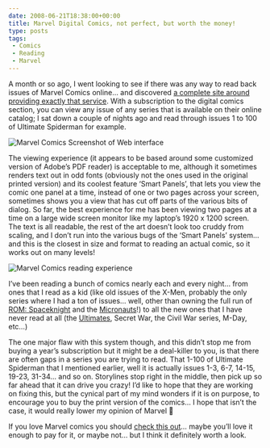```yaml
---
date: 2008-06-21T18:38:00+00:00
title: Marvel Digital Comics, not perfect, but worth the money!
type: posts
tags:
 - Comics
 - Reading
 - Marvel
---
```

A month or so ago, I went looking to see if there was any way to read back issues of Marvel Comics online… and discovered [a complete site around providing exactly that service](https://www.marvel.com/comics/unlimited). With a subscription to the digital comics section, you can view any issue of any series that is available on their online catalog; I sat down a couple of nights ago and read through issues 1 to 100 of Ultimate Spiderman for example.

![Marvel Comics Screenshot of Web interface](/images/MarvelComics1.png)

The viewing experience (it appears to be based around some customized version of Adobe’s PDF reader) is acceptable to me, although it sometimes renders text out in odd fonts (obviously not the ones used in the original printed version) and its coolest feature ‘Smart Panels’, that lets you view the comic one panel at a time, instead of one or two pages across your screen, sometimes shows you a view that has cut off parts of the various bits of dialog. So far, the best experience for me has been viewing two pages at a time on a large wide screen monitor like my laptop’s 1920 x 1200 screen. The text is all readable, the rest of the art doesn’t look too cruddy from scaling, and I don’t run into the various bugs of the ‘Smart Panels’ system… and this is the closest in size and format to reading an actual comic, so it works out on many levels!

![Marvel Comics reading experience](/images/MarvelComics2.png)

I’ve been reading a bunch of comics nearly each and every night… from ones that I read as a kid (like old issues of the X-Men, probably the only series where I had a ton of issues… well, other than owning the full run of [ROM: Spaceknight](https://en.wikipedia.org/wiki/Rom_the_Spaceknight) and the [Micronauts](https://en.wikipedia.org/wiki/Micronauts_(comic_book))!) to all the new ones that I have never read at all (the [Ultimates](https://en.wikipedia.org/wiki/Ultimate_Marvel), Secret War, the Civil War series, M-Day, etc…)

The one major flaw with this system though, and this didn’t stop me from buying a year’s subscription but it might be a deal-killer to you, is that there are often gaps in a series you are trying to read. That 1-100 of Ultimate Spiderman that I mentioned earlier, well it is actually issues 1-3, 6-7, 14-15, 19-23, 31-34… and so on. Storylines stop right in the middle, then pick up so far ahead that it can drive you crazy! I’d like to hope that they are working on fixing this, but the cynical part of my mind wonders if it is on purpose, to encourage you to buy the print version of the comics… I hope that isn’t the case, it would really lower my opinion of Marvel 🙁

If you love Marvel comics you should [check this out](https://www.marvel.com/comics/unlimited)… maybe you’ll love it enough to pay for it, or maybe not… but I think it definitely worth a look.

